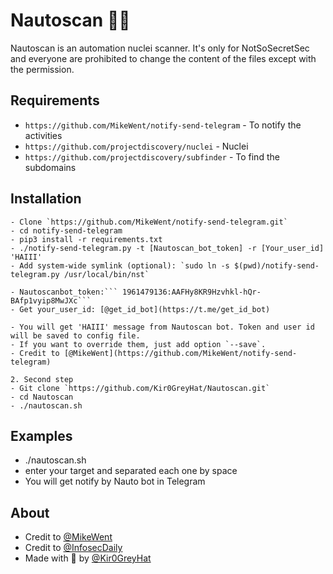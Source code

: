 # Nautoscan 🤖💉
Nautoscan is an automation nuclei scanner. It's only for NotSoSecretSec and everyone are prohibited to change the content of the files except with the permission.

## Requirements
- `https://github.com/MikeWent/notify-send-telegram` - To notify the activities
- `https://github.com/projectdiscovery/nuclei` - Nuclei
- `https://github.com/projectdiscovery/subfinder` - To find the subdomains

## Installation

```1. First step
- Clone `https://github.com/MikeWent/notify-send-telegram.git`
- cd notify-send-telegram
- pip3 install -r requirements.txt
- ./notify-send-telegram.py -t [Nautoscan_bot_token] -r [Your_user_id] 'HAIII'
- Add system-wide symlink (optional): `sudo ln -s $(pwd)/notify-send-telegram.py /usr/local/bin/nst`

- Nautoscanbot_token:``` 1961479136:AAFHy8KR9Hzvhkl-hQr-BAfp1vyip8MwJXc```
- Get your_user_id: [@get_id_bot](https://t.me/get_id_bot)

- You will get 'HAIII' message from Nautoscan bot. Token and user id will be saved to config file. 
- If you want to override them, just add option `--save`.
- Credit to [@MikeWent](https://github.com/MikeWent/notify-send-telegram)

2. Second step
- Git clone `https://github.com/Kir0GreyHat/Nautoscan.git` 
- cd Nautoscan
- ./nautoscan.sh
```

## Examples

- ./nautoscan.sh
- enter your target and separated each one by space
- You will get notify by Nauto bot in Telegram

## About

- Credit to [@MikeWent](https://github.com/MikeWent/notify-send-telegram)
- Credit to [@InfosecDaily](https://www.youtube.com/channel/UCanyJdu7tbWxxwirWQhKwjQ)
- Made with 💚 by [@Kir0GreyHat](https://github.com/Kir0GreyHat)

